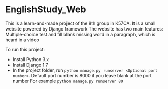 EnglishStudy_Web
====================

This is a learn-and-made project of the 8th group in K57CA. It is a small website powered by Django framework
The website has two main features: Multiple-choice test and fill blank missing word in a paragraph, which is heard in a video

To run this project:

 - Install Python 3.x
 - Install Django 1.7
 - In the project folder, run `python manage.py runserver <Optional port number>`. Default port number is 8000 if you leave blank at the port number
     For example `python manage.py runserver 80`